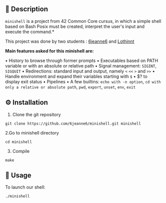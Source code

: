 ## 📖 Description

`minishell` is a project from 42 Common Core cursus, in which a simple shell based on Bash Posix must be created, interpret the user's input and execute the command.*

This project was done by two students : [6jeanne6](https://github.com/6jeanne6) and [Lothinnt](https://github.com/Lothinnt)

**Main features asked for this minishell are:**

• History to browse through former prompts
• Executables based on PATH variable or with an absolute or relative path
• Signal management: `SIGINT`, `SIGQUIT`
• Redirections: standard input and output, namely `<` `<<` `>` and `>>`
• Handle environment and expand their variables starting with `$`
• $? to display exit status
• Pipelines
• A few builtins: `echo with -n option`, `cd with only a relative or absolute path`, `pwd`, `export`, `unset`, `env`, `exit`


## ⚙️ Installation

1. Clone the git repository

```
git clone https://github.com/6jeanne6/minishell.git minishell
```

2.Go to minishell directory

```
cd minishell
```

3. Compile

```
make
```

## 🚀 Usage

To launch our shell: 

```
./minishell
```
